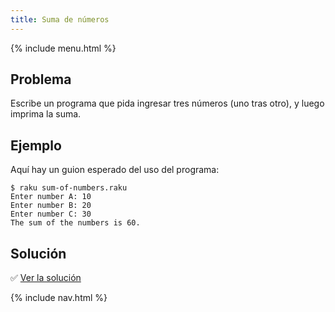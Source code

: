 ```yaml
---
title: Suma de números
---
```


{% include menu.html %}

## Problema

Escribe un programa que pida ingresar tres números (uno tras otro), y luego imprima la suma.

## Ejemplo

Aquí hay un guion esperado del uso del programa:

```console
$ raku sum-of-numbers.raku
Enter number A: 10
Enter number B: 20
Enter number C: 30
The sum of the numbers is 60.
```

## Solución

✅ [Ver la solución](solution)

{% include nav.html %}